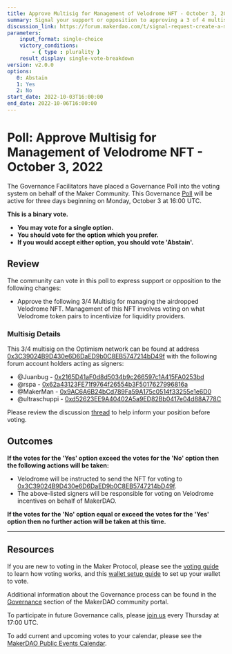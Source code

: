 ```yaml
---
title: Approve Multisig for Management of Velodrome NFT - October 3, 2022
summary: Signal your support or opposition to approving a 3 of 4 multisig to manage the Velodrome NFT Airdrop. 
discussion_link: https://forum.makerdao.com/t/signal-request-create-a-multisig-to-manage-the-velo-venft/17777
parameters:
    input_format: single-choice
    victory_conditions:
        - { type : plurality }
    result_display: single-vote-breakdown
version: v2.0.0
options:
   0: Abstain
   1: Yes
   2: No
start_date: 2022-10-03T16:00:00
end_date: 2022-10-06T16:00:00
---
```

# Poll: Approve Multisig for Management of Velodrome NFT - October 3, 2022

The Governance Facilitators have placed a Governance Poll into the voting system on behalf of the Maker Community. This Governance [Poll](https://community-development.makerdao.com/en/learn/governance/on-chain-gov) will be active for three days beginning on Monday, October 3 at 16:00 UTC.

**This is a binary vote.**
- **You may vote for a single option.**
- **You should vote for the option which you prefer.**
- **If you would accept either option, you should vote 'Abstain'.**

## Review

The community can vote in this poll to express support or opposition to the following changes:
- Approve the following 3/4 Multisig for managing the airdropped Velodrome NFT. Management of this NFT involves voting on what Velodrome token pairs to incentivize for liquidity providers.

### Multisig Details

This 3/4 multisig on the Optimism network can be found at address [0x3C39024B9D430e6D6DaED9b0C8EB5747214bD49f](https://gnosis-safe.io/app/oeth:0x3C39024B9D430e6D6DaED9b0C8EB5747214bD49f/home) with the following forum account holders acting as signers:
- @Juanbug - [0x2165D41aF0d8d5034b9c266597c1A415FA0253bd](https://optimistic.etherscan.io/address/0x2165D41aF0d8d5034b9c266597c1A415FA0253bd)
- @rspa - [0x62a43123FE71f9764f26554b3F5017627996816a](https://optimistic.etherscan.io/address/0x62a43123FE71f9764f26554b3F5017627996816a)
- @MakerMan - [0x9AC6A6B24bCd789Fa59A175c0514f33255e1e6D0](https://optimistic.etherscan.io/address/0x9AC6A6B24bCd789Fa59A175c0514f33255e1e6D0)
- @ultraschuppi - [0xd52623EE9A40402A5a9ED82Bb0417e04d88A778C](https://optimistic.etherscan.io/address/0xd52623EE9A40402A5a9ED82Bb0417e04d88A778C)

Please review the discussion [thread](https://forum.makerdao.com/t/signal-request-create-a-multisig-to-manage-the-velo-venft/17777) to help inform your position before voting.

## Outcomes

**If the votes for the 'Yes' option exceed the votes for the 'No' option then the following actions will be taken:**
* Velodrome will be instructed to send the NFT for voting to [0x3C39024B9D430e6D6DaED9b0C8EB5747214bD49f](https://gnosis-safe.io/app/oeth:0x3C39024B9D430e6D6DaED9b0C8EB5747214bD49f/home).
* The above-listed signers will be responsible for voting on Velodrome incentives on behalf of MakerDAO. 

**If the votes for the 'No' option equal or exceed the votes for the 'Yes' option then no further action will be taken at this time.**

---

## Resources

If you are new to voting in the Maker Protocol, please see the [voting guide](https://community-development.makerdao.com/en/learn/governance/how-voting-works/) to learn how voting works, and this [wallet setup guide](https://community-development.makerdao.com/en/learn/governance/voting-setup/) to set up your wallet to vote.

Additional information about the Governance process can be found in the [Governance](https://community-development.makerdao.com/en/learn/governance) section of the MakerDAO community portal.

To participate in future Governance calls, please [join us](https://github.com/makerdao/community/tree/master/governance/governance-and-risk-meetings) every Thursday at 17:00 UTC.

To add current and upcoming votes to your calendar, please see the [MakerDAO Public Events Calendar](https://calendar.google.com/calendar/embed?src=makerdao.com_3efhm2ghipksegl009ktniomdk%40group.calendar.google.com&ctz=UTC&mode=week&showCalendars=0&showPrint=0).

